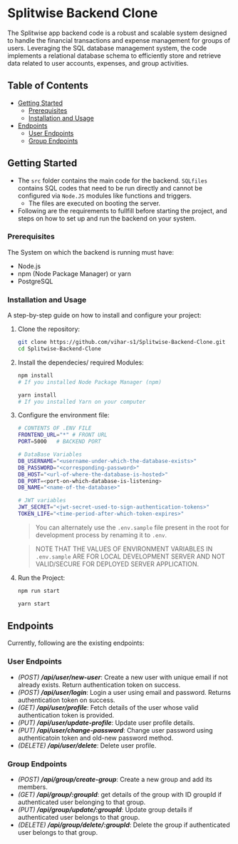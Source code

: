 # Splitwise Backend Clone

The Splitwise app backend code is a robust and scalable system designed to handle the financial transactions and expense management for groups of users. Leveraging the SQL database management system, the code implements a relational database schema to efficiently store and retrieve data related to user accounts, expenses, and group activities.

## Table of Contents

- [Getting Started](#getting-started)
  - [Prerequisites](#prerequisites)
  - [Installation and Usage](#installation-and-usage)
- [Endpoints](#endpoints)
  - [User Endpoints](#user-endpoints)
  - [Group Endpoints](#group-endpoints)

## Getting Started

- The `src` folder contains the main code for the backend. `SQLfiles` contains SQL codes that need to be run directly and cannot be configured via `Node.JS` modules like functions and triggers.
  - The files are executed on booting the server.
- Following are the requirements to fullfill before starting the project, and steps on how to set up and run the backend on your system.

### Prerequisites

The System on which the backend is running must have:

- Node.js
- npm (Node Package Manager) or yarn
- PostgreSQL

### Installation and Usage

A step-by-step guide on how to install and configure your project:

1. Clone the repository:

    ```bash
    git clone https://github.com/vihar-s1/Splitwise-Backend-Clone.git
    cd Splitwise-Backend-Clone
    ```

2. Install the dependecies/ required Modules:

    ```bash
    npm install
    # If you installed Node Package Manager (npm)
    ```

    ```bash
    yarn install
    # If you installed Yarn on your computer
    ```

3. Configure the environment file:

    ```bash
    # CONTENTS OF .ENV FILE
    FRONTEND_URL="*" # FRONT URL
    PORT=5000   # BACKEND PORT

    # DataBase Variables
    DB_USERNAME="<username-under-which-the-database-exists>"
    DB_PASSWORD="<corresponding-password>"
    DB_HOST="<url-of-where-the-database-is-hosted>"
    DB_PORT=<port-on-which-database-is-listening>
    DB_NAME="<name-of-the-database>"

    # JWT variables
    JWT_SECRET="<jwt-secret-used-to-sign-authentication-tokens>"
    TOKEN_LIFE="<time-period-after-which-token-expires>"
    ```

    > You can alternately use the `.env.sample` file present in the root for development process by renaming it to `.env`.

    > NOTE THAT THE VALUES OF ENVIRONMENT VARIABLES IN `.env.sample` ARE FOR LOCAL DEVELOPMENT SERVER AND NOT VALID/SECURE FOR DEPLOYED SERVER APPLICATION.

4. Run the Project:

    ```bash
    npm run start
    ```

    ```bash
    yarn start
    ```

## Endpoints

Currently, following are the existing endpoints:

### User Endpoints

- _(POST) **/api/user/new-user**_: Create a new user with unique email if not already exists. Return authentication token on success.
- _(POST) **/api/user/login**_: Login a user using email and password. Returns authentication token on success.
- _(GET) **/api/user/profile**_: Fetch details of the user whose valid authentication token is provided.
- _(PUT) **/api/user/update-profile**_: Update user profile details.
- _(PUT) **/api/user/change-password**_: Change user password using authenticatoin token and old-new password method.
- _(DELETE) **/api/user/delete**_: Delete user profile.

### Group Endpoints

- _(POST) **/api/group/create-group**_: Create a new group and add its members.
- _(GET) **/api/group/:groupId**_: get details of the group with ID groupId if authenticated user belonging to that group.
- _(PUT) **/api/group/update/:groupId**_: Update group details if authenticated user belongs to that group.
- _(DELETE) **/api/group/delete/:groupId**_: Delete the group if authenticated user belongs to that group.
